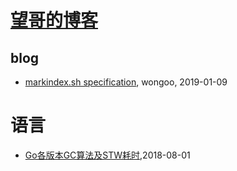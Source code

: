 # [望哥的博客](http://blog.sisopipo.com)

## blog
* [markindex.sh specification](/markindex), wongoo, 2019-01-09
# 语言
* [Go各版本GC算法及STW耗时](/2018/2018-08-01-golang-gc-algorithm-and-pause),2018-08-01
